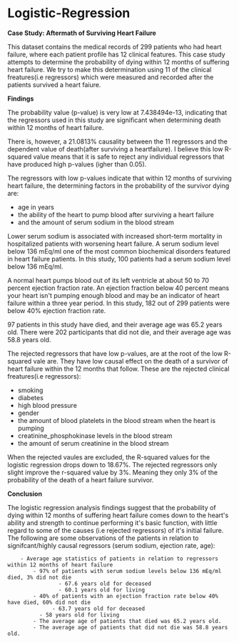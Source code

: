 # Logistic-Regression

**Case Study: Aftermath of Surviving Heart Failure**

This dataset contains the medical records of 299 patients who had 
heart failure, where each patient profile has 12 clinical features.
This case study attempts to determine the probability of dying 
within 12 months of suffering heart failure. We try to make this 
determination using 11 of the clinical freatures(i.e regressors) which 
were measured and recorded after the patients survived a heart faiure. 

**Findings**

The probability value (p-value) is very low at 7.438494e-13, indicating that the regressors 
used in this study are significant when determining death within 12 months of heart failure.

There is, however, a 21.0813% causality between the 11 regressors and the dependent value of
death(after surviving a heartfailure). I believe this low R-squared value means that it is 
safe to reject any individual regressors that have produced high p-values (igher than 0.05).

The regressors with low p-values indicate that within 12 months of surviving heart failure,
the determining factors in the probability of the survivor dying are: 
  - age in years 
  - the ability of the heart to pump blood after surviving a heart failure 
  - and the amount of serum sodium in the blood stream
  
  
 Lower serum sodium is associated with increased short-term mortality in hospitalized patients 
 with worsening heart failure. A serum sodium level below 136 mEq/ml one of the most common biochemical 
 disorders featured in heart failure patients. In this study, 100 patients had a serum sodium level 
 below 136 mEq/ml.
 
 A normal heart pumps blood out of its left ventricle at about 50 to 70 percent ejection fraction rate. An 
 ejection fraction below 40 percent means your heart isn't pumping enough blood and may be an indicator 
 of heart failure within a three year period. In this study, 182 out of 299 patients were below 40% ejection 
 fraction rate.
 
 97 patients in this study have died, and their average age was 65.2 years old. There were 202 participants 
 that did not die, and their average age was 58.8 years old. 
 
 
 The rejected regressors that have low p-values, are at the root of the low R-squared vale are. 
 They have low causal effect on the death of a survivor of heart failure within the 12 months 
 that follow. These are the rejected clinical freatures(i.e regressors):
  - smoking
  - diabetes
  - high blood pressure
  - gender
  - the amount of blood platelets in the blood stream when the heart is pumping
  - creatinine_phosphokinase levels in the blood stream
  - the amount of serum creatinine in the blood stream
  
  When the rejected vaules are excluded, the R-squared values for the logistic regression drops down to 18.67%. The 
 rejected regressors only slight improve the r-squared value by 3%. Meaning they only 3% of the probability of the death 
 of a heart failure survivor.
 
 **Conclusion**
 
  The logistic regression analysis findings suggest that the probability of dying within 12 months of suffering 
heart failure comes down to the heart's ability and strength to continue performing it's basic function, with little 
regard to some of the causes (i.e rejected regressors) of it's initial failure. The following are some observations of
the patients in relation to signifcant/highly causal regressors (serum sodium, ejection rate, age):

        - Average age statistics of patients in relation to regressors within 12 months of heart failure
            - 97% of patients with serum sodium levels below 136 mEq/ml died, 3% did not die
	                - 67.6 years old for deceased
	                - 60.1 years old for living
            - 40% of patients with an ejection fraction rate below 40% have died, 60% did not die
                  - 63.7 years old for deceased
	          - 58 years old for living
            - The average age of patients that died was 65.2 years old. 
            - The average age of patients that did not die was 58.8 years old.

